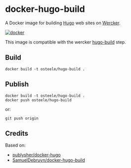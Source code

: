 # docker-hugo-build

A Docker image for building [Hugo](https://gohugo.io) web sites on [Wercker](http://www.wercker.com).

[![docker](http://dockeri.co/image/osteele/hugo-build "docker")](https://registry.hub.docker.com/u/osteele/hugo-build/)

This image is compatible with the wercker [hugo-build](https://github.com/ArjenSchwarz/wercker-step-hugo-build) step.

## Build

    docker build -t osteele/hugo-build .

## Publish

    docker build -t osteele/hugo-build .
    docker push osteele/hugo-build

or:

    git push origin

## Credits

Based on:

* [publysher/docker-hugo](https://hub.docker.com/r/publysher/hugo/)
* [SamuelDebruyn/docker-hugo-build](https://hub.docker.com/r/samueldebruyn/hugo-build/)
